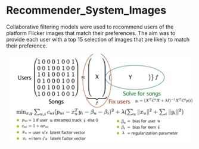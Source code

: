 # Recommender_System_Images
Collaborative filtering models were used to recommend users of the platform Flicker images that match their preferences. The aim was to provide each user with a top 15 selection of images that are likely to match their preference. 

![alt text](https://github.com/aber0016/Recommender_System_Images/blob/main/rec_2.png?raw=true)
